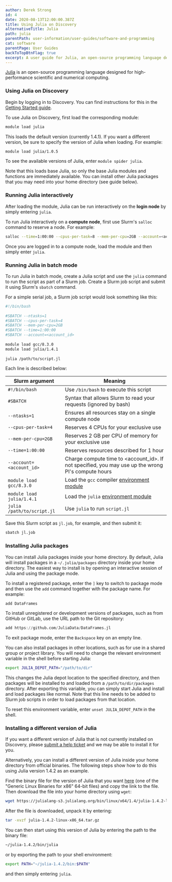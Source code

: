 ```yaml
---
author: Derek Strong
id: 4
date: 2020-08-13T12:00:00.387Z
title: Using Julia on Discovery
alternativeTitle: Julia
path: julia
parentPath: user-information/user-guides/software-and-programming
cat: software
parentPage: User Guides
backToTopBtnFlag: true
excerpt: A user guide for Julia, an open-source programming language designed for high-performance scientific and numerical computing.
---
```


[Julia](https://www.julialang.org) is an open-source programming language designed for high-performance scientific and numerical computing.

### Using Julia on Discovery

Begin by logging in to Discovery. You can find instructions for this in the [Getting Started guide](/user-information/user-guides/high-performance-computing/discovery/getting-started).

To use Julia on Discovery, first load the corresponding module:

```sh
module load julia
```

This loads the default version (currently 1.4.1). If you want a different version, be sure to specify the version of Julia when loading. For example:

```sh
module load julia/1.0.5
```

To see the available versions of Julia, enter `module spider julia`.

Note that this loads base Julia, so only the base Julia modules and functions are immediately available. You can install other Julia packages that you may need into your home directory (see guide below).

### Running Julia interactively

After loading the module, Julia can be run interactively on the **login node** by simply entering `julia`.

To run Julia interactively on a **compute node**, first use Slurm's `salloc` command to reserve a node. For example:

```sh
salloc --time=1:00:00 --cpus-per-task=8 --mem-per-cpu=2GB --account=<account_id>
```

Once you are logged in to a compute node, load the module and then simply enter `julia`.

### Running Julia in batch mode

To run Julia in batch mode, create a Julia script and use the `julia` command to run the script as part of a Slurm job. Create a Slurm job script and submit it using Slurm's `sbatch` command.

For a simple serial job, a Slurm job script would look something like this:

```sh
#!/bin/bash
  
#SBATCH --ntasks=1
#SBATCH --cpus-per-task=4
#SBATCH --mem-per-cpu=2GB
#SBATCH --time=1:00:00
#SBATCH --account=<account_id>
  
module load gcc/8.3.0
module load julia/1.4.1
  
julia /path/to/script.jl
```

Each line is described below:

|Slurm argument| Meaning|
|---|---|
|`#!/bin/bash`|Use `/bin/bash` to execute this script |
|`#SBATCH`| Syntax that allows Slurm to read your requests (ignored by bash)|
|`--ntasks=1` |  Ensures all resources stay on a single compute node|
|`--cpus-per-task=4` | Reserves 4 CPUs for your exclusive use|
|`--mem-per-cpu=2GB` |  Reserves 2 GB per CPU of memory for your exclusive use|
|`--time=1:00:00` | Reserves resources described for 1 hour|
|`--account=<account_id>` | Charge compute time to <account_id>. If not specified, you may use up the wrong PI's compute hours|
|`module load gcc/8.3.0` | Load the `gcc` compiler [environment module](/user-information/user-guides/high-performance-computing/discovery/lmod)|
|`module load julia/1.4.1` | Load the `julia` [environment module](/user-information/user-guides/high-performance-computing/discovery/lmod)|
|`julia /path/to/script.jl` | Use `julia` to run `script.jl`|

Save this Slurm script as `jl.job`, for example, and then submit it:

```sh
sbatch jl.job
```

### Installing Julia packages

You can install Julia packages inside your home directory. By default, Julia will install packages in a `~/.julia/packages` directory inside your home directory. The easiest way to install is by opening an interactive session of Julia and using the package mode.

To install a registered package, enter the `]` key to switch to package mode and then use the `add` command together with the package name. For example:

```julia
add DataFrames
```

To install unregistered or development versions of packages, such as from GitHub or GitLab, use the URL path to the Git repository:

```julia
add https://github.com/JuliaData/DataFrames.jl
```

To exit package mode, enter the `Backspace` key on an empty line.

You can also install packages in other locations, such as for use in a shared group or project library. You will need to change the relevant environment variable in the shell before starting Julia:

```sh
export JULIA_DEPOT_PATH="/path/to/dir"
```

This changes the Julia depot location to the specified directory, and then packages will be installed to and loaded from a `/path/to/dir/packages` directory. After exporting this variable, you can simply start Julia and install and load packages like normal. Note that this line needs to be added to Slurm job scripts in order to load packages from that location.

To reset this environment variable, enter `unset JULIA_DEPOT_PATH` in the shell.

### Installing a different version of Julia

If you want a different version of Julia that is not currently installed on Discovery, please [submit a help ticket](/user-information/ticket-submission) and we may be able to install it for you.

Alternatively, you can install a different version of Julia inside your home directory from official binaries. The following steps show how to do this using Julia version 1.4.2 as an example.

Find the binary file for the version of Julia that you want [here](https://www.julialang.org/downloads) (one of the "Generic Linux Binaries for x86" 64-bit files) and copy the link to the file. Then download the file into your home directory using `wget`:

```sh
wget https://julialang-s3.julialang.org/bin/linux/x64/1.4/julia-1.4.2-linux-x86_64.tar.gz
```

After the file is downloaded, unpack it by entering:

```sh
tar -xvzf julia-1.4.2-linux-x86_64.tar.gz
```

You can then start using this version of Julia by entering the path to the binary file:

```sh
~/julia-1.4.2/bin/julia
```

or by exporting the path to your shell environment:

```sh
export PATH="~/julia-1.4.2/bin:$PATH"
```

and then simply entering `julia`.
